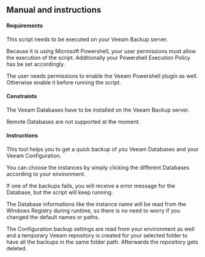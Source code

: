 ## Manual and instructions

#### Requirements

This script needs to be executed on your Veeam Backup server.

Because it is using Microsoft Powershell, your user permissions must allow the execution of the script. Additionally your Powershell Execution Policy has be set accordingly.

The user needs permissions to enable the Veeam Powershell plugin as well. Otherwise enable it before running the script.

#### Constraints

The Veeam Databases have to be installed on the Veeam Backup server.

Remote Databases are not supported at the moment.

#### Instructions

This tool helps you to get a quick backup of you Veeam Databases and your Veeam Configuration.

You can choose the instances by simply clicking the different Databases according to your environment.

If one of the backups fails, you will receive a error message for the Database, but the script will keep running.

The Database informations like the instance name will be read from the Windows Registry during runtime, so there is no need to worry if you changed the default names or paths.

The Configuration backup settings are read from your environment as well and a temporary Veeam repository is created for your selected folder to have all the backups in the same folder path. Afterwards the repository gets deleted.